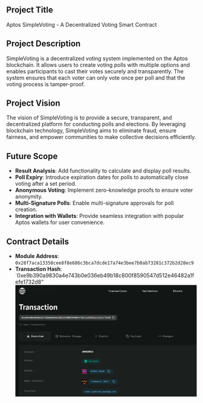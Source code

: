 ## Project Title
 Aptos SimpleVoting - A Decentralized Voting Smart Contract

## Project Description
SimpleVoting is a decentralized voting system implemented on the Aptos blockchain. It allows users to create voting polls with multiple options and enables participants to cast their votes securely and transparently. The system ensures that each voter can only vote once per poll and that the voting process is tamper-proof.

## Project Vision
The vision of SimpleVoting is to provide a secure, transparent, and decentralized platform for conducting polls and elections. By leveraging blockchain technology, SimpleVoting aims to eliminate fraud, ensure fairness, and empower communities to make collective decisions efficiently.

## Future Scope
- **Result Analysis**: Add functionality to calculate and display poll results.
- **Poll Expiry**: Introduce expiration dates for polls to automatically close voting after a set period.
- **Anonymous Voting**: Implement zero-knowledge proofs to ensure voter anonymity.
- **Multi-Signature Polls**: Enable multi-signature approvals for poll creation.
- **Integration with Wallets**: Provide seamless integration with popular Aptos wallets for user convenience.

## Contract Details
- **Module Address**: `0x28f7aca13358cee8f8e686c3bca7dcde17a74e3bee7b0ab73281c372b2d28ec9`
- **Transaction Hash**: `0xe9b390a9830a4e743b0e036eb49b18c800f8590547d512e46482a1fefe1732d8"
![alt text](image.png)
    